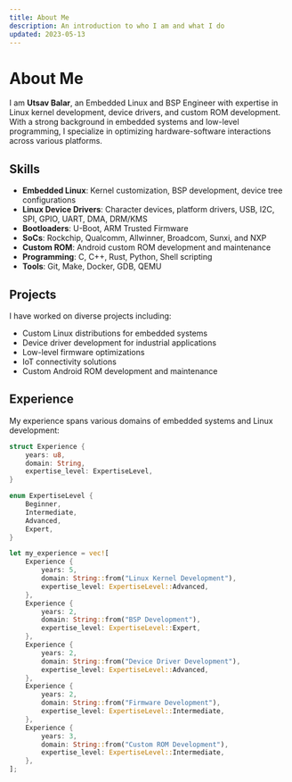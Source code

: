 ```yaml
---
title: About Me
description: An introduction to who I am and what I do
updated: 2023-05-13
---
```



# About Me

I am **Utsav Balar**, an Embedded Linux and BSP Engineer with expertise in Linux kernel development, device drivers, and custom ROM development. With a strong background in embedded systems and low-level programming, I specialize in optimizing hardware-software interactions across various platforms.

## Skills

- **Embedded Linux**: Kernel customization, BSP development, device tree configurations
- **Linux Device Drivers**: Character devices, platform drivers, USB, I2C, SPI, GPIO, UART, DMA, DRM/KMS
- **Bootloaders**: U-Boot, ARM Trusted Firmware
- **SoCs**: Rockchip, Qualcomm, Allwinner, Broadcom, Sunxi, and NXP
- **Custom ROM**: Android custom ROM development and maintenance
- **Programming**: C, C++, Rust, Python, Shell scripting
- **Tools**: Git, Make, Docker, GDB, QEMU

## Projects

I have worked on diverse projects including:

- Custom Linux distributions for embedded systems
- Device driver development for industrial applications
- Low-level firmware optimizations
- IoT connectivity solutions
- Custom Android ROM development and maintenance

## Experience

My experience spans various domains of embedded systems and Linux development:

```rust
struct Experience {
    years: u8,
    domain: String,
    expertise_level: ExpertiseLevel,
}

enum ExpertiseLevel {
    Beginner,
    Intermediate,
    Advanced,
    Expert,
}

let my_experience = vec![
    Experience {
        years: 5,
        domain: String::from("Linux Kernel Development"),
        expertise_level: ExpertiseLevel::Advanced,
    },
    Experience {
        years: 2,
        domain: String::from("BSP Development"),
        expertise_level: ExpertiseLevel::Expert,
    },
    Experience {
        years: 2,
        domain: String::from("Device Driver Development"),
        expertise_level: ExpertiseLevel::Advanced,
    },
    Experience {
        years: 2,
        domain: String::from("Firmware Development"),
        expertise_level: ExpertiseLevel::Intermediate,
    },
    Experience {
        years: 3,
        domain: String::from("Custom ROM Development"),
        expertise_level: ExpertiseLevel::Intermediate,
    },
];
```
